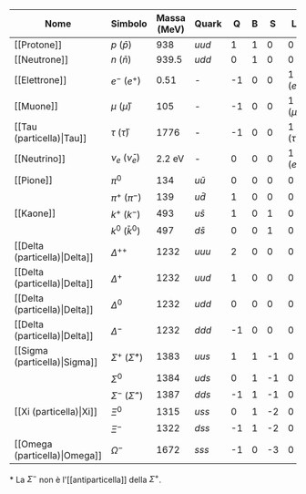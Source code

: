 
| Nome                          | Simbolo                           | Massa (MeV) | Quark      | Q   | B   | S   | L          | Spin |
| ----------------------------- | --------------------------------- | ----------- | ---------- | --- | --- | --- | ---------- | ---- |
| [[Protone]]                   | $p$ ($\bar{p}$)                   | 938         | $uud$      | 1   | 1   | 0   | 0          | 1/2  |
| [[Neutrone]]                  | $n$ ($\bar{n}$)                   | 939.5       | $udd$      | 0   | 1   | 0   | 0          | 1/2  |
| [[Elettrone]]                 | $e^{-}$ ($e^{+}$)                 | 0.51        | -          | -1  | 0   | 0   | 1 ($e$)    | 1/2  |
| [[Muone]]                     | $\mu$ ($\bar{\mu}$)               | 105         | -          | -1  | 0   | 0   | 1 ($\mu$)  |      |
| [[Tau (particella)\|Tau]]     | $\tau$ ($\bar{\tau}$)             | 1776        | -          | -1  | 0   | 0   | 1 ($\tau$) |      |
| [[Neutrino]]                  | $\nu_{e}$ ($\bar{\nu}_{e}$)       | 2.2 eV      | -          | 0   | 0   | 0   | 1 ($e$)    | 1/2  |
| [[Pione]]                     | $\pi^{0}$                         | 134         | $u\bar{u}$ | 0   | 0   | 0   | 0          | 0    |
|                               | $\pi^{+}$ ($\pi^{-}$)             | 139         | $u\bar{d}$ | 1   | 0   | 0   | 0          | 0    |
| [[Kaone]]                     | $k^{+}$ ($k^{-}$)                 | 493         | $u\bar{s}$ | 1   | 0   | 1   | 0          |      |
|                               | $k^{0}$ ($\bar{k}^{0}$)           | 497         | $d\bar{s}$ | 0   | 0   | 1   | 0          |      |
| [[Delta (particella)\|Delta]] | $\Delta^{++}$                     | 1232        | $uuu$      | 2   | 0   | 0   | 0          | 3/2  |
| [[Delta (particella)\|Delta]] | $\Delta^{+}$                      | 1232        | $uud$      | 1   | 0   | 0   | 0          | 3/2  |
| [[Delta (particella)\|Delta]] | $\Delta^{0}$                      | 1232        | $udd$      | 0   | 0   | 0   | 0          | 3/2  |
| [[Delta (particella)\|Delta]] | $\Delta^{-}$                      | 1232        | $ddd$      | -1  | 0   | 0   | 0          | 3/2  |
| [[Sigma (particella)\|Sigma]] | $\Sigma^{+}$ ($\bar{\Sigma}^{+}$) | 1383        | $uus$      | 1   | 1   | -1  | 0          | 1/2  |
|                               | $\Sigma^{0}$                      | 1384        | $uds$      | 0   | 1   | -1  | 0          | 1/2  |
|                               | $\Sigma^{-}$ ($\bar{\Sigma}^{-}$) | 1387        | $dds$      | -1  | 1   | -1  | 0          | 1/2  |
| [[Xi (particella)\|Xi]]       | $\Xi^{0}$                         | 1315        | $uss$      | 0   | 1   | -2  | 0          | 1/2  |
|                               | $\Xi^{-}$                         | 1322        | $dss$      | -1  | 1   | -2  | 0          | 1/2  |
| [[Omega (particella)\|Omega]] | $\Omega^{-}$                      | 1672        | $sss$      | -1  | 0   | -3  | 0          | 3/2  |
\* La $\Sigma^{-}$ non è l'[[antiparticella]] della $\Sigma^{+}$.